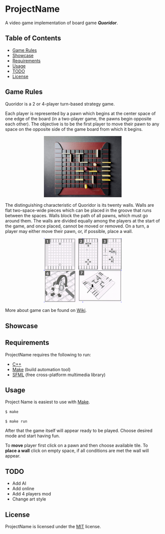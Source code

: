# ProjectName

A video game implementation of board game ***Quoridor***.

## Table of Contents

- [Game Rules](#game-rules)
- [Showcase](#showcase)
- [Requirements](#requirements)
- [Usage](#usage)
- [TODO](#todo)
- [License](#license)

## Game Rules

Quoridor is a 2 or 4-player turn-based strategy game. 

Each player is represented by a pawn which begins at the center space of one edge of the board (in a two-player game, the pawns begin opposite each other). The objective is to be the first player to move their pawn to any space on the opposite side of the game board from which it begins.

<p align="center" width="100%">
    <img width="50%" src="./media/showcase/BoardFromAbove.jpg">
</p>

The distinguishing characteristic of Quoridor is its twenty walls. Walls are flat two-space-wide pieces which can be placed in the groove that runs between the spaces. Walls block the path of all pawns, which must go around them. The walls are divided equally among the players at the start of the game, and once placed, cannot be moved or removed. On a turn, a player may either move their pawn, or, if possible, place a wall.

<p align="center" width="100%">
    <img width="50%" src="./media/showcase/GameRules.png">
</p>

More about game can be found on [Wiki](https://en.wikipedia.org/wiki/Quoridor).

## Showcase

[//]: # (place gif here with game core gameplay)

## Requirements

ProjectName requires the following to run:
- [C++][CppLink]
- [Make][MakeLink] (build automation tool)
- [SFML][SFMLLink] (free cross-platform multimedia library)

## Usage

Project Name is easiest to use with [Make][MakeLink].

`$ make`

`$ make run`

After that the game itself will appear ready to be played. Choose desired mode and start having fun.

To **move** player first click on a pawn and then choose available tile.
To  **place a wall** click on empty space, if all conditions are met the wall will appear.

## TODO

- Add AI
- Add online
- Add 4 players mod
- Change art style

## License

ProjectName is licensed under the [MIT][LicenseLink] license. 

[BoardPhoto]: ./media/showcase/BoardFromAbove.jpg
[RulesImage]: ./media/showcase/GameRules.png
[CppLink]: https://en.wikipedia.org/wiki/C%2B%2B
[MakeLink]: https://www.gnu.org/software/make/
[SFMLLink]: https://www.sfml-dev.org
[LicenseLink]: https://github.com/VladSach/ITG-Quoridor/blob/a2bb06c12ed59cc59ef8885dfb13b275e7bd8014/LICENSE

